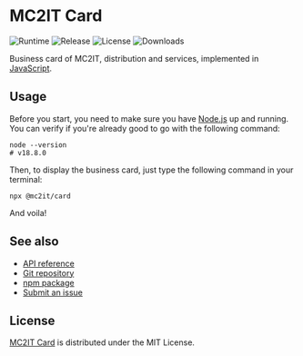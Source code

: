# MC2IT Card
![Runtime](https://badgen.net/npm/node/@mc2it/card) ![Release](https://badgen.net/npm/v/@mc2it/card) ![License](https://badgen.net/npm/license/@mc2it/card) ![Downloads](https://badgen.net/npm/dt/@mc2it/card)

Business card of MC2IT, distribution and services, implemented in [JavaScript](https://developer.mozilla.org/en-US/docs/Web/JavaScript).

## Usage
Before you start, you need to make sure you have [Node.js](https://nodejs.org) up and running.
You can verify if you're already good to go with the following command:

```shell
node --version
# v18.8.0
```

Then, to display the business card, just type the following command in your terminal:

```shell
npx @mc2it/card
```

And voila!

## See also
- [API reference](https://mc2it.github.io/card)
- [Git repository](https://github.com/mc2it/card)
- [npm package](https://www.npmjs.com/package/@mc2it/card)
- [Submit an issue](https://github.com/mc2it/card/issues)

## License
[MC2IT Card](https://github.com/mc2it/card) is distributed under the MIT License.
